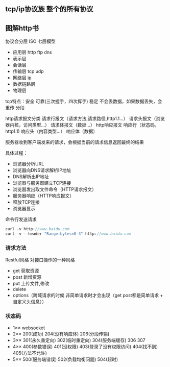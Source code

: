## tcp/ip协议族 整个的所有协议

## 图解http书

协议会分层 ISO 七层模型
- 应用层 http ftp dns
- 表示层
- 会话层
- 传输层 tcp  udp
- 网络层 ip
- 数据链路层
- 物理层

tcp特点：安全 可靠(三次握手，四次挥手) 稳定 不会丢数据，如果数据丢失，会重传 分段

http请求报文分类 请求行报文（请求方法,请求路径,http1.1...）  请求头报文（浏览器内核，访问类型...）  请求体报文（数据...）
http响应报文  响应行（状态码，http1.1)   响应头（内容类型...）   响应体（数据）

服务器收到客户端发来的请求，会根据当前的请求信息返回最终的结果

具体过程：
- 浏览器分析URL
- 浏览器向DNS请求解析IP地址
- DNS解析出IP地址
- 浏览器与服务器建立TCP连接
- 浏览器发出取文件命令（HTTP请求报文）
- 服务器响应（HTTP响应报文）
- 释放TCP连接
- 浏览器显示

命令行发送请求 
```javascript
curl -v http://www.baidu.com
curl -v --header "Range:bytes=0-3" http://www.baidu.com
```

### 请求方法
Restful风格 对接口操作的一种风格
- get 获取资源
- post 新增资源
- put 上传文件,修改
- delete
- options（跨域请求的时候 非简单请求时才会出现（get post都是简单请求 + 自定义头信息））

### 状态码
- 1×× websocket
- 2×× 200(成功) 204(没有响应体) 206(分段传输)
- 3×× 301(永久重定向) 302(临时重定向) 304(服务端缓存) 306 307
- 4×× 400(参数错误) 401(没权限) 403(登录了没有权限访问) 404(找不到) 405(方法不允许)
- 5×× 500(服务端错误) 502(负载均衡问题) 504(超时)